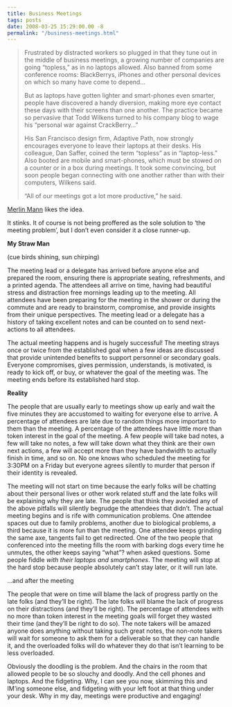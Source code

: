 ```yaml
---
title: Business Meetings
tags: posts
date: 2008-03-25 15:29:00.00 -8
permalink: "/business-meetings.html"
---
```

> Frustrated by distracted workers so plugged in that they tune out in the middle of business meetings, a growing number of companies are going “topless,” as in no laptops allowed. Also banned from some conference rooms: BlackBerrys, iPhones and other personal devices on which so many have come to depend…
>
> But as laptops have gotten lighter and smart-phones even smarter, people have discovered a handy diversion, making more eye contact these days with their screens than one another. The practice became so pervasive that Todd Wilkens turned to his company blog to wage his “personal war against CrackBerry…”
>
> His San Francisco design firm, Adaptive Path, now strongly encourages everyone to leave their laptops at their desks. His colleague, Dan Saffer, coined the term “topless” as in “laptop-less.” Also booted are mobile and smart-phones, which must be stowed on a counter or in a box during meetings. It took some convincing, but soon people began connecting with one another rather than with their computers, Wilkens said.
>
> “All of our meetings got a lot more productive,” he said.

[Merlin Mann](http://www.43folders.com/2008/03/25/topless-meetings) likes the idea.

It stinks. It of course is not being proffered as the sole solution to ‘the meeting problem’, but I don’t even consider it a close runner-up.

**My Straw Man**

(cue birds shining, sun chirping)

The meeting lead or a delegate has arrived before anyone else and prepared the room, ensuring there is appropriate seating, refreshments, and a printed agenda. The attendees all arrive on time, having had beautiful stress and distraction free mornings leading up to the meeting. All attendees have been preparing for the meeting in the shower or during the commute and are ready to brainstorm, compromise, and provide insights from their unique perspectives. The meeting lead or a delegate has a history of taking excellent notes and can be counted on to send next-actions to all attendees.

The actual meeting happens and is hugely successful! The meeting strays once or twice from the established goal when a few ideas are discussed that provide unintended benefits to support personnel or secondary goals. Everyone compromises, gives permission, understands, is motivated, is ready to kick off, or buy, or whatever the goal of the meeting was. The meeting ends before its established hard stop.

**Reality**

The people that are usually early to meetings show up early and wait the five minutes they are accustomed to waiting for everyone else to arrive. A percentage of attendees are late due to random things more important to them than the meeting. A percentage of the attendees have little more than token interest in the goal of the meeting. A few people will take bad notes, a few will take no notes, a few will take down what they think are their own next actions, a few will accept more than they have bandwidth to actually finish in time, and so on. No one knows who scheduled the meeting for 3:30PM on a Friday but everyone agrees silently to murder that person if their identity is revealed.

The meeting will not start on time because the early folks will be chatting about their personal lives or other work related stuff and the late folks will be explaining why they are late. The people that think they avoided any of the above pitfalls will silently begrudge the attendees that didn’t. The actual meeting begins and is rife with communication problems. One attendee spaces out due to family problems, another due to biological problems, a third because it is more fun than the meeting. One attendee keeps grinding the same axe, tangents fail to get redirected. One of the two people that conferenced into the meeting fills the room with barking dogs every time he unmutes, the other keeps saying “what”? when asked questions. Some people fiddle _with their laptops and smartphones_. The meeting will stop at the hard stop because people absolutely can’t stay later, or it will run late.

…and after the meeting

The people that were on time will blame the lack of progress partly on the late folks (and they’ll be right). The late folks will blame the lack of progress on their distractions (and they’ll be right). The percentage of attendees with no more than token interest in the meeting goals will forget they wasted their time (and they’ll be right to do so). The note takers will be amazed anyone does anything without taking such great notes, the non-note takers will wait for someone to ask them for a deliverable so that they can handle it, and the overloaded folks will do whatever they do that isn’t learning to be less overloaded.

Obviously the doodling is the problem. And the chairs in the room that allowed people to be so slouchy and doodly. And the cell phones and laptops. And the fidgeting. Why, I can see you now, skimming this and IM’ing someone else, and fidgeting with your left foot at that thing under your desk. Why in my day, meetings were productive and engaging!